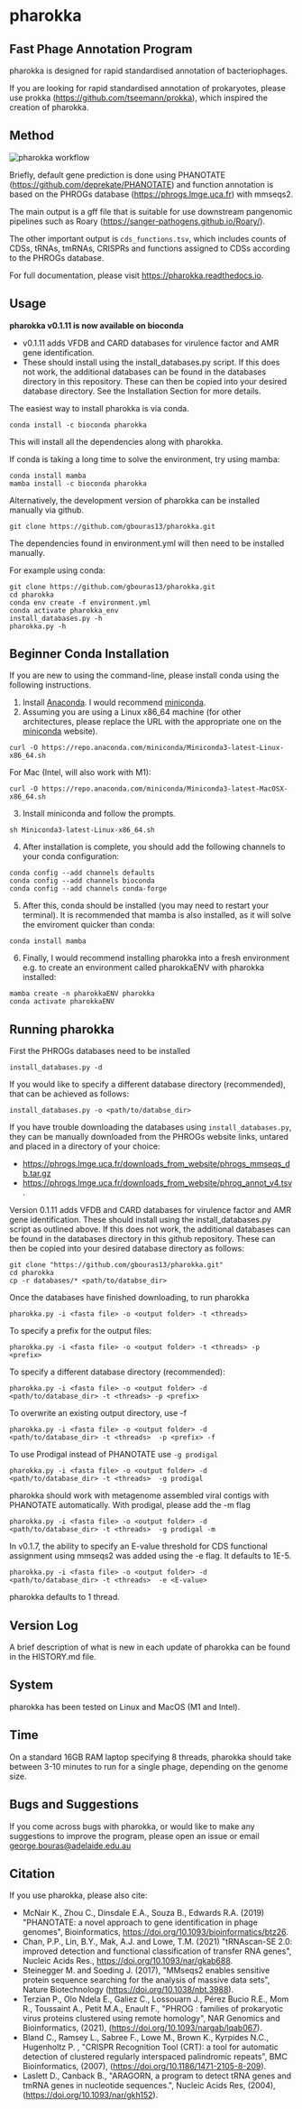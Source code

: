 
pharokka
===============

Fast Phage Annotation Program
------------

pharokka is designed for rapid standardised annotation of bacteriophages.

If you are looking for rapid standardised annotation of prokaryotes, please use prokka (https://github.com/tseemann/prokka), which inspired the creation of pharokka.

Method
----

![pharokka workflow](img/pharokka_workflow.png?raw=true "Pharokka Workflow")

Briefly, default gene prediction is done using PHANOTATE (https://github.com/deprekate/PHANOTATE) and function annotation is based on the PHROGs database (https://phrogs.lmge.uca.fr) with mmseqs2.

The main output is a gff file that is suitable for use downstream pangenomic pipelines such as Roary (https://sanger-pathogens.github.io/Roary/).

The other important output is `cds_functions.tsv`, which includes counts of CDSs, tRNAs, tmRNAs, CRISPRs and functions assigned to CDSs according to the PHROGs database.

For full documentation, please visit https://pharokka.readthedocs.io.

Usage
------

**pharokka v0.1.11 is now available on bioconda**

* v0.1.11 adds VFDB and CARD databases for virulence factor and AMR gene identification. 
* These should install using the install_databases.py script. If this does not work, the additional databases can be found in the databases directory in this repository. These can then be copied into your desired database directory. See the Installation Section for more details.

The easiest way to install pharokka is via conda.

`conda install -c bioconda pharokka`

This will install all the dependencies along with pharokka.

If conda is taking a long time to solve the environment, try using mamba:

```
conda install mamba
mamba install -c bioconda pharokka
```

Alternatively, the development version of pharokka can be installed manually via github.

`git clone https://github.com/gbouras13/pharokka.git`

The dependencies found in environment.yml will then need to be installed manually.

For example using conda:

```
git clone https://github.com/gbouras13/pharokka.git
cd pharokka
conda env create -f environment.yml
conda activate pharokka_env
install_databases.py -h
pharokka.py -h
```

Beginner Conda Installation
--------

If you are new to using the command-line, please install conda using the following instructions.

1. Install [Anaconda](https://www.anaconda.com/products/distribution). I would recommend [miniconda](https://docs.conda.io/en/latest/miniconda.html).
2. Assuming you are using a Linux x86_64 machine (for other architectures, please replace the URL with the appropriate one on the [miniconda](https://docs.conda.io/en/latest/miniconda.html) website).

`curl -O https://repo.anaconda.com/miniconda/Miniconda3-latest-Linux-x86_64.sh`

For Mac (Intel, will also work with M1):

`curl -O https://repo.anaconda.com/miniconda/Miniconda3-latest-MacOSX-x86_64.sh`

3. Install miniconda and follow the prompts.

`sh Miniconda3-latest-Linux-x86_64.sh`

4. After installation is complete, you should add the following channels to your conda configuration:

```
conda config --add channels defaults
conda config --add channels bioconda
conda config --add channels conda-forge
```

5. After this, conda should be installed (you may need to restart your terminal). It is recommended that mamba is also installed, as it will solve the enviroment quicker than conda:

`conda install mamba`

 6. Finally, I would recommend installing pharokka into a fresh environment e.g. to create an environment called pharokkaENV with pharokka installed:

```
mamba create -n pharokkaENV pharokka
conda activate pharokkaENV
```

Running pharokka
--------

First the PHROGs databases need to be installed

`install_databases.py -d`

If you would like to specify a different database directory (recommended), that can be achieved as follows:

`install_databases.py -o <path/to/databse_dir>`

If you have trouble downloading the databases using `install_databases.py`, they can be manually downloaded from the PHROGs website links, untared and placed in a directory of your choice:
* https://phrogs.lmge.uca.fr/downloads_from_website/phrogs_mmseqs_db.tar.gz
* https://phrogs.lmge.uca.fr/downloads_from_website/phrog_annot_v4.tsv.

Version 0.1.11 adds VFDB and CARD databases for virulence factor and AMR gene identification. These should install using the install_databases.py script as outlined above. If this does not work, the additional databases can be found in the databases directory in this github repository. These can then be copied into your desired database directory as follows:

```
git clone "https://github.com/gbouras13/pharokka.git"
cd pharokka
cp -r databases/* <path/to/databse_dir>
```

Once the databases have finished downloading, to run pharokka

`pharokka.py -i <fasta file> -o <output folder> -t <threads>`

To specify a prefix for the output files:

`pharokka.py -i <fasta file> -o <output folder> -t <threads> -p <prefix>`

To specify a different database directory (recommended):

`pharokka.py -i <fasta file> -o <output folder> -d <path/to/database_dir> -t <threads> -p <prefix>`

To overwrite an existing output directory, use -f

`pharokka.py -i <fasta file> -o <output folder> -d <path/to/database_dir> -t <threads>  -p <prefix> -f`

To use Prodigal instead of PHANOTATE use `-g prodigal`

`pharokka.py -i <fasta file> -o <output folder> -d <path/to/database_dir> -t <threads>  -g prodigal`

pharokka should work with metagenome assembled viral contigs with PHANOTATE automatically. With prodigal, please add the -m flag

`pharokka.py -i <fasta file> -o <output folder> -d <path/to/database_dir> -t <threads>  -g prodigal -m`

In v0.1.7, the ability to specify an E-value threshold for CDS functional assignment using mmseqs2 was added using the -e flag. It defaults to 1E-5.

`pharokka.py -i <fasta file> -o <output folder> -d <path/to/database_dir> -t <threads>  -e <E-value>`

pharokka defaults to 1 thread.

Version Log
--------
A brief description of what is new in each update of pharokka can be found in the HISTORY.md file.

System
------
pharokka has been tested on Linux and MacOS (M1 and Intel).

Time
--------
On a standard 16GB RAM laptop specifying 8 threads, pharokka should take between 3-10 minutes to run for a single phage, depending on the genome size.

Bugs and Suggestions
--------
If you come across bugs with pharokka, or would like to make any suggestions to improve the program, please open an issue or email george.bouras@adelaide.edu.au

Citation
--------
If you use pharokka, please also cite:

* McNair K., Zhou C., Dinsdale E.A., Souza B., Edwards R.A. (2019) "PHANOTATE: a novel approach to gene identification in phage genomes", Bioinformatics, https://doi.org/10.1093/bioinformatics/btz26.
* Chan, P.P., Lin, B.Y., Mak, A.J. and Lowe, T.M. (2021) "tRNAscan-SE 2.0: improved detection and functional classification of transfer RNA genes", Nucleic Acids Res., https://doi.org/10.1093/nar/gkab688.
* Steinegger M. and Soeding J. (2017), "MMseqs2 enables sensitive protein sequence searching for the analysis of massive data sets", Nature Biotechnology (https://doi.org/10.1038/nbt.3988).
* Terzian P., Olo Ndela E., Galiez C., Lossouarn J., Pérez Bucio R.E., Mom R., Toussaint A., Petit M.A., Enault F., "PHROG : families of prokaryotic virus proteins clustered using remote homology", NAR Genomics and Bioinformatics, (2021), (https://doi.org/10.1093/nargab/lqab067).
* Bland C., Ramsey L., Sabree F., Lowe M., Brown K., Kyrpides N.C., Hugenholtz P. , "CRISPR Recognition Tool (CRT): a tool for automatic detection of clustered regularly interspaced palindromic repeats", BMC Bioinformatics, (2007), (https://doi.org/10.1186/1471-2105-8-209).
* Laslett D., Canback B., "ARAGORN, a program to detect tRNA genes and tmRNA genes in nucleotide sequences.", Nucleic Acids Res, (2004), (https://doi.org/10.1093/nar/gkh152).
